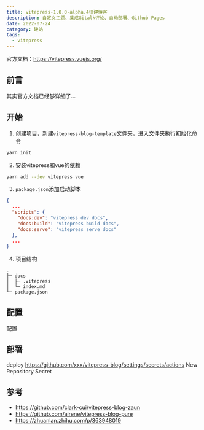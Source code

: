 ```yaml
---
title: vitepress-1.0.0-alpha.4搭建博客
description: 自定义主题、集成Gitalk评论、自动部署、Github Pages
date: 2022-07-24
category: 建站
tags:
  - vitepress
---
```


官方文档：https://vitepress.vuejs.org/

## 前言

其实官方文档已经够详细了...

## 开始
1. 创建项目，新建`vitepress-blog-template`文件夹，进入文件夹执行初始化命令

```sh
yarn init
```

2. 安装vitepress和vue的依赖

```sh
yarn add --dev vitepress vue
```

3. `package.json`添加启动脚本

```json
{
  ...
  "scripts": {
    "docs:dev": "vitepress dev docs",
    "docs:build": "vitepress build docs",
    "docs:serve": "vitepress serve docs"
  },
  ...
}
```

4. 项目结构

```
.
├─ docs
│  ├─ .vitepress
│  └─ index.md
└─ package.json

```


## 配置

配置

## 部署

deploy
https://github.com/xxx/vitepress-blog/settings/secrets/actions
New Repository Secret 

## 参考

- https://github.com/clark-cui/vitepress-blog-zaun
- https://github.com/airene/vitepress-blog-pure
- https://zhuanlan.zhihu.com/p/363948019
